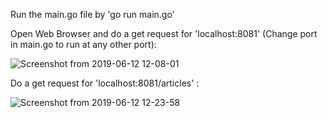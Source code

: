 Run the main.go file by 'go run main.go'

Open Web Browser and do a get request for 'localhost:8081' 
(Change port in main.go to run at any other port):

![Screenshot from 2019-06-12 12-08-01](https://user-images.githubusercontent.com/36640498/59329953-c1fa2c00-8d0d-11e9-85f6-4695f10f9079.png)

Do a get request for 'localhost:8081/articles' :

![Screenshot from 2019-06-12 12-23-58](https://user-images.githubusercontent.com/36640498/59330053-04236d80-8d0e-11e9-8306-14f52ea5668b.png)
